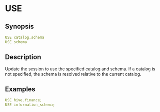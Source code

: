 # USE

## Synopsis

```yaml
USE catalog.schema
USE schema
```

## Description

Update the session to use the specified catalog and schema. If a catalog is not specified, the schema is resolved relative to the current catalog.

## Examples

```yaml
USE hive.finance;
USE information_schema;
```